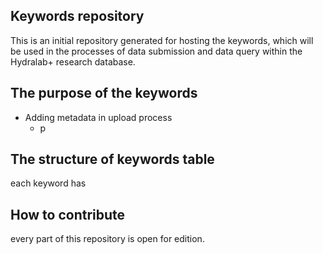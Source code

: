 ## Keywords repository
This is an initial repository generated for hosting the keywords, which will be used in the processes of data submission and data query within the Hydralab+ research database.
## The purpose of the keywords
* Adding metadata in upload process
    * p

## The structure of keywords table
each keyword has 

## How to contribute
every part of this repository is open for edition. 
